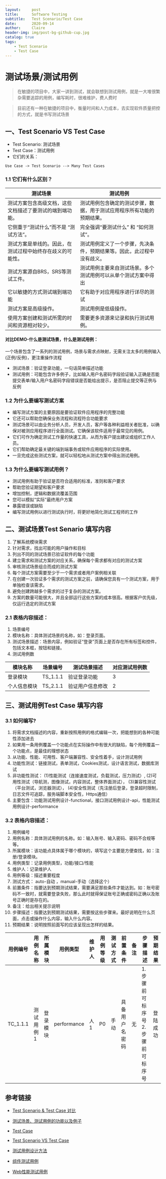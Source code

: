 ```yaml
---
layout:     post
title:      Software Testing
subtitle:   Test Scenario/Test Case
date:       2020-09-14
author:     Claire
header-img: img/post-bg-github-cup.jpg
catalog: true
tags:
    - Test Scenario
    - Test Case
---
```


# 测试场景/测试用例

> 在敏捷的项目中，大家一讲到测试，就会联想到测试用例，就是一大堆很繁杂需要追踪的用例，编写耗时，很难维护，费人费时

> 目前还有一种在敏捷的项目中，衡量时间和人力成本，去实现软件质量把控的方式，就是书写测试场景

## 一、Test Scenario VS Test Case

- Test Scenario: 测试场景
- Test Case：测试用例
- 它们的关系：

```text
Use Case -> Test Scenario --> Many Test Cases
```

### 1.1 它们有什么区别？

|测试场景|测试用例|
|--|--|
|测试方案包含高级文档，这些文档描述了要测试的端到端功能。|测试用例包含确定的测试步骤，数据，用于测试应用程序所有功能的预期结果。
它侧重于“测试什么”而不是 “测试方法”。|完全强调“要测试什么” 和 “如何测试”。
测试方案是单线的。因此，在测试过程中始终存在歧义的可能性。|测试用例定义了一个步骤，先决条件，预期结果等。因此，此过程中没有歧义。
测试方案源自BRS，SRS等测试工件。|测试用例主要来自测试场景。多个测试用例可以从单个测试方案中得出
它以敏捷的方式测试端到端功能|它有助于对应用程序进行详尽的测试
测试方案是高级操作。|测试用例是低级操作。
使用方案创建和测试所需的时间和资源相对较少。|需要更多资源来记录和执行测试用例。

#### 对比DEMO-什么是测试场景，什么是测试用例：

一个场景包含了一系列的测试用例，场景与需求点映射，无需关注太多的用例输入(正例/反例)，更注重操作流程

- 测试场景：验证登录功能，一句话简单描述功能
- 测试用例：可能包含许多例子，比如输入用户名密码字段验证输入正确是否能提交表单/输入用户名密码字段错误是否能给出提示，是否阻止提交等正例与反例

### 1.2 为什么要编写测试方案

- 编写测试方案的主要原因是要验证软件应用程序的完整功能
- 它还可以帮助您确保业务流程和流程符合功能要求
- 测试场景可以由业务分析人员，开发人员，客户等各种利益相关者批准，以确保对被测应用程序进行全面测试。它确保该软件适用于最常见的用例。
- 它们可作为确定测试工作量的快速工具，从而为客户提出建议或组织工作人员。
- 它们帮助确定最关键的端到端事务或软件应用程序的实际使用。
- 一旦完成这些测试方案，就可以轻松地从测试方案中得出测试用例。

### 1.3 为什么要编写测试用例？

- 测试用例有助于验证是否符合适用的标准，准则和客户要求
- 帮助您验证期望和客户要求
- 增加控制，逻辑和数据流覆盖范围
- 您可以模拟“实际”最终用户方案
- 暴露错误或缺陷
- 编写测试用例以进行测试执行时，将更好地简化测试工程师的工作

## 二、测试场景Test Senario 填写内容

1. 了解系统模块需求
2. 针对需求，找出可能的用户操作和目标
3. 列出不同的测试场景已验证软件的每个功能
4. 建立需求和测试方案的对应关系，确保每个需求都有对应的测试方案
5. 审核测试场景组合而成的测试方案
6. 每个测试方案需要至少于一个需求或者用户案例相关联
7. 在创建一次验证多个需求的测试方案之前，请确保您具有一个测试方案，用于单独检查该需求。
8. 避免创建跨越多个需求的过于复杂的测试方案。
9. 方案的数量可能很大，并且全部运行这些方案的成本很高。根据客户优先级，仅运行选定的测试方案

### 2.1 表格内容描述：

1. 场景编号
2. 模块名称：具体测试场景的名称，如：登录页面。
3. 测试场景描述：场景内容，例如验证“登录”页面上是否存在所有标签和控件，包括文本框，按钮和链接。
4. 测试用例数

|模块名称|场景编号|测试场景描述|对应测试用例数
|--|--|--|--
|登录模块|TS_1.1.1|验证登录功能|3
|个人信息模块|TS_2.1.1|验证用户信息修改|2

## 三、测试用例Test Case 填写内容

### 3.1 如何编写? 

1. 将需求文档描述的内容，重新按照用例的格式编辑一次，把能想到的各种可能性添加进去
2. 如果用一条用例覆盖一个功能点在实际操作中有很大的缺陷，每个用例覆盖一个功能点，是最佳的理想状态
3. 从功能、性能、可用性、客户端兼容性、安全性着手，设计测试用例
4. 功能性测试：链接测试，表单测试，Cookies测试，设计语言测试，数据库测试
5. 非功能性测试：
 (1)性能测试（连接速度测试，负载测试，压力测试）,
(2)可用性测试（导航测，图像测试，内容测试，整体界面测试），
(3)兼容性测试（平台测试，浏览器测试），
(4)安全性测试（先注册后登录，登录超时限制，日志文件可追踪，服务端脚本安全性，Https通信）
6. 主要包含：功能测试用例设计-functional，接口测试用例设计-api，性能测试用例设计-performance

### 3.2 表格内容描述：

1. 用例编号
2. 用例名称：具体测试用例的名称。如：输入账号、输入密码、密码不合规等等。
3. 所属模块：该功能点具体属于哪个模块的，填写这个主要是方便查找，如：注册/登录模块。
4. 用例类型：记录用例类型，功能/接口/性能
5. 维护人：记录维护人
6. 用例等级：描述重要程度
7. 测试方式： auto-自动 ，manual-手动（选择这个）
8. 前置条件：指要达到预期测试结果，需要满足那些条件才能达到。如：账号密码不一致时，就需要登录失败，那么此时就得保证账号正确或密码正确以及账号正确时是存在的。
9. 备注：给出相关提示说明
10. 步骤描述：指要达到预期测试结果，需要按这些步骤来。最好说明在什么页面，点击或操作什么内容，输入什么内容。
11. 预期结果：说明按照前面写的应该呈现出怎样的结果。

|用例编号|用例名称|所属模块|用例类型|维护人|用例等级|测试方式|前置条件|备注|步骤描述|预期结果|
|--|--|--|--|--|--|--|--|--|--|--|
|TC_1.1.1|测试用例1|登录模块|performance|人1|P0|手动|具备用户名密码|无|1.步骤前可标序号 2.步骤前可标序号|登陆成功|

## 参考链接
- [Test Scenario & Test Case 对比](https://www.guru99.com/test-case-vs-test-scenario.html)
- [测试场景、测试用例的功能以及例子](https://www.guru99.com/test-case-vs-test-scenario.html)

- [Test Case](https://artoftesting.com/test-case-template)
- [Test Scenario VS Test Case](https://artoftesting.com/difference-between-test-case-and-test-scenario)
- [测试用例设计方法](https://blog.csdn.net/u011090984/article/details/90724494?utm_medium=distribute.pc_relevant.none-task-blog-BlogCommendFromMachineLearnPai2-3.channel_param&depth_1-utm_source=distribute.pc_relevant.none-task-blog-BlogCommendFromMachineLearnPai2-3.channel_param)
- [组件测试用例](https://zhuanlan.zhihu.com/p/31551233)
- [Web性能测试用例](https://www.cnblogs.com/xiaobucainiao/p/6135196.html)